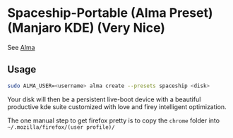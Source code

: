 # Spaceship-Portable (Alma Preset) (Manjaro KDE) (Very Nice)

See [Alma](https://github.com/philmmanjaro/alma)

## Usage

```sh
sudo ALMA_USER=<username> alma create --presets spaceship <disk>
```

Your disk will then be a persistent live-boot device with a beautiful productive kde suite customized with love and firey intelligent optimization.

The one manual step to get firefox pretty is to copy the `chrome` folder into `~/.mozilla/firefox/(user profile)/`
